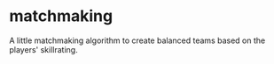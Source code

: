 # matchmaking
A little matchmaking algorithm to create balanced teams based on the players' skillrating.
